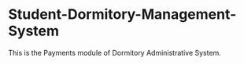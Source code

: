 # Student-Dormitory-Management-System
This is the Payments module of Dormitory Administrative System.
